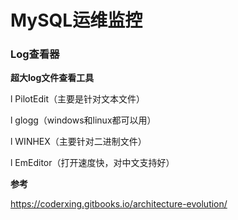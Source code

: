# MySQL运维监控



### Log查看器

**超大****log****文件查看工具**

l PilotEdit（主要是针对文本文件）

l glogg（windows和linux都可以用）

l WINHEX（主要针对二进制文件）

l EmEditor（打开速度快，对中文支持好）

**参考**

https://coderxing.gitbooks.io/architecture-evolution/